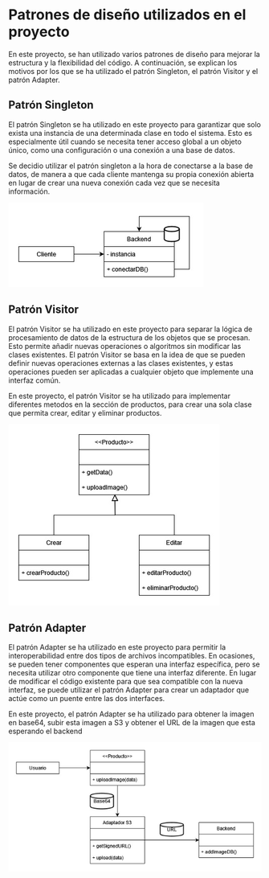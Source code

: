 # Patrones de diseño utilizados en el proyecto

En este proyecto, se han utilizado varios patrones de diseño para mejorar la estructura y la flexibilidad del código. A continuación, se explican los motivos por los que se ha utilizado el patrón Singleton, el patrón Visitor y el patrón Adapter.

## Patrón Singleton

El patrón Singleton se ha utilizado en este proyecto para garantizar que solo exista una instancia de una determinada clase en todo el sistema. Esto es especialmente útil cuando se necesita tener acceso global a un objeto único, como una configuración o una conexión a una base de datos.

Se decidio utilizar el patrón singleton a la hora de conectarse a la base de datos, de manera a que cada cliente mantenga su propia conexión abierta en lugar de crear una nueva conexión cada vez que se necesita información.

![singleton](/documentation/imagenes/singleton.jpg)

## Patrón Visitor

El patrón Visitor se ha utilizado en este proyecto para separar la lógica de procesamiento de datos de la estructura de los objetos que se procesan. Esto permite añadir nuevas operaciones o algoritmos sin modificar las clases existentes. El patrón Visitor se basa en la idea de que se pueden definir nuevas operaciones externas a las clases existentes, y estas operaciones pueden ser aplicadas a cualquier objeto que implemente una interfaz común.

En este proyecto, el patrón Visitor se ha utilizado para implementar diferentes metodos en la sección de productos, para crear una sola clase que permita crear, editar y eliminar productos.

![visitor](/documentation/imagenes/visitor.jpg)

## Patrón Adapter

El patrón Adapter se ha utilizado en este proyecto para permitir la interoperabilidad entre dos tipos de archivos incompatibles. En ocasiones, se pueden tener componentes que esperan una interfaz específica, pero se necesita utilizar otro componente que tiene una interfaz diferente. En lugar de modificar el código existente para que sea compatible con la nueva interfaz, se puede utilizar el patrón Adapter para crear un adaptador que actúe como un puente entre las dos interfaces.

En este proyecto, el patrón Adapter se ha utilizado para obtener la imagen en base64, subir esta imagen a S3 y obtener el URL de la imagen que esta esperando el backend

![adapter](/documentation/imagenes/adapter.jpg)
